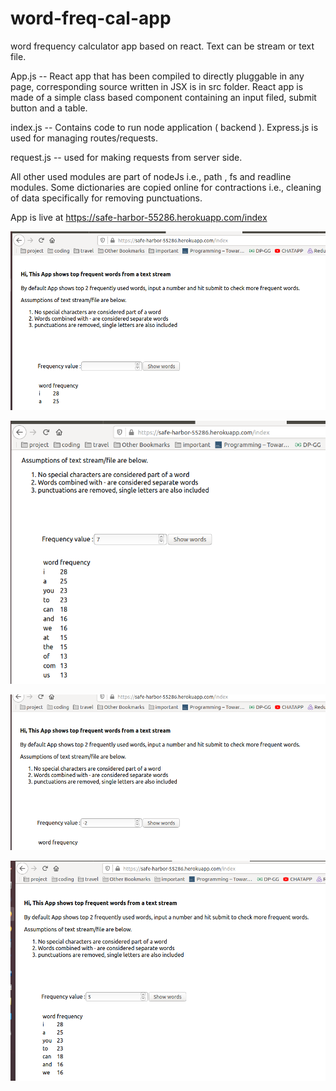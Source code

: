 # word-freq-cal-app
word frequency calculator app based on react. Text can be stream or text file.

App.js -- React app that has been compiled to directly pluggable in any page, corresponding source written in JSX is in src folder. React app is made of a simple class based component containing an input filed, submit button and a table.

index.js -- Contains code to run node application ( backend ). Express.js is used for managing routes/requests.

request.js -- used for making requests from server side.

All other used modules are part of nodeJs i.e., path , fs and readline modules. Some dictionaries are copied online for contractions i.e., cleaning of data specifically for removing punctuations.

App is live at https://safe-harbor-55286.herokuapp.com/index

![inital](/screenshots/initial.png?raw=true "Initial on app launch")

![test1](/screenshots/test1.png?raw=true "Test case #1")

![test2](/screenshots/test3.png?raw=true "Test case #2")

![test3](/screenshots/test4.png?raw=true "Test case #3")